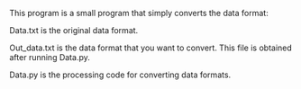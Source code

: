 This program is a small program that simply converts the data format:

Data.txt is the original data format.

Out_data.txt is the data format that you want to convert. This file is obtained after running Data.py.

Data.py is the processing code for converting data formats.

